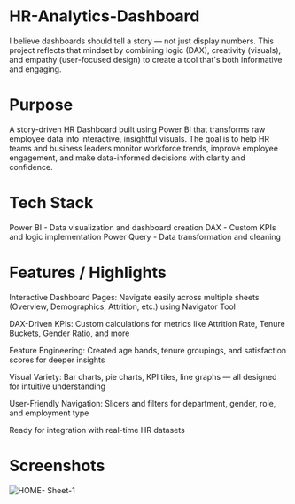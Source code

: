 # HR-Analytics-Dashboard
I believe dashboards should tell a story — not just display numbers. This project reflects that mindset by combining logic (DAX), creativity (visuals), and empathy (user-focused design) to create a tool that's both informative and engaging.

# Purpose
A story-driven HR Dashboard built using Power BI that transforms raw employee data into interactive, insightful visuals. The goal is to help HR teams and business leaders monitor workforce trends, improve employee engagement, and make data-informed decisions with clarity and confidence.

# Tech Stack
Power BI - Data visualization and dashboard creation
DAX -	Custom KPIs and logic implementation
Power Query	- Data transformation and cleaning

# Features / Highlights
Interactive Dashboard Pages: Navigate easily across multiple sheets (Overview, Demographics, Attrition, etc.) using Navigator Tool

DAX-Driven KPIs: Custom calculations for metrics like Attrition Rate, Tenure Buckets, Gender Ratio, and more

Feature Engineering: Created age bands, tenure groupings, and satisfaction scores for deeper insights

Visual Variety: Bar charts, pie charts, KPI tiles, line graphs — all designed for intuitive understanding

User-Friendly Navigation: Slicers and filters for department, gender, role, and employment type

Ready for integration with real-time HR datasets

# Screenshots
![HOME- Sheet-1](https://github.com/user-attachments/assets/6c246f22-a115-4856-acfd-52965ddb7bf0)
